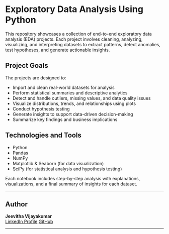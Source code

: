# Exploratory Data Analysis Using Python

This repository showcases a collection of end-to-end exploratory data analysis (EDA) projects. 
Each project involves cleaning, analyzing, visualizing, and interpreting datasets to extract patterns, detect anomalies, test hypotheses, and generate actionable insights.

## Project Goals

The projects are designed to:

- Import and clean real-world datasets for analysis  
- Perform statistical summaries and descriptive analytics
- Detect and handle outliers, missing values, and data quality issues 
- Visualize distributions, trends, and relationships using plots  
- Conduct hypothesis testing   
- Generate insights to support data-driven decision-making  
- Summarize key findings and business implications

## Technologies and Tools

- Python  
- Pandas  
- NumPy  
- Matplotlib & Seaborn (for data visualization)  
- SciPy (for statistical analysis and hypothesis testing)

Each notebook includes step-by-step analysis with explanations, visualizations, and a final summary of insights for each dataset.

----- 

## Author

**Jeevitha Vijayakumar**  
[LinkedIn Profile](https://www.linkedin.com/in/jeevitha-vijayakumar/)
[GitHub](https://github.com/jeevithavijaykumar)

-----

